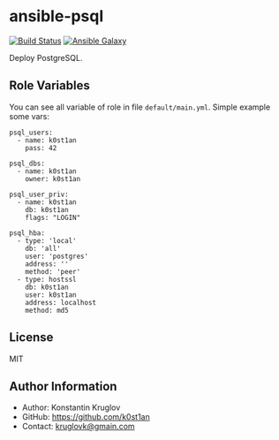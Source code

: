 ansible-psql
============

[![Build Status](https://travis-ci.org/k0st1an/ansible-psql.svg?branch=master)](https://travis-ci.org/k0st1an/ansible-psql) [![Ansible Galaxy](https://img.shields.io/badge/galaxy-k0st1an.psql-blue.svg?style=flat)](https://galaxy.ansible.com/k0st1an/psql/)

Deploy PostgreSQL.


Role Variables
--------------

You can see all variable of role in file `default/main.yml`. Simple example some vars:

    psql_users:
      - name: k0st1an
        pass: 42

    psql_dbs:
      - name: k0st1an
        owner: k0st1an

    psql_user_priv:
      - name: k0st1an
        db: k0st1an
        flags: "LOGIN"

    psql_hba:
      - type: 'local'
        db: 'all'
        user: 'postgres'
        address: ''
        method: 'peer'
      - type: hostssl
        db: k0st1an
        user: k0st1an
        address: localhost
        method: md5

License
-------

MIT

Author Information
------------------

  - Author: Konstantin Kruglov
  - GitHub: https://github.com/k0st1an
  - Contact: kruglovk@gmain.com
